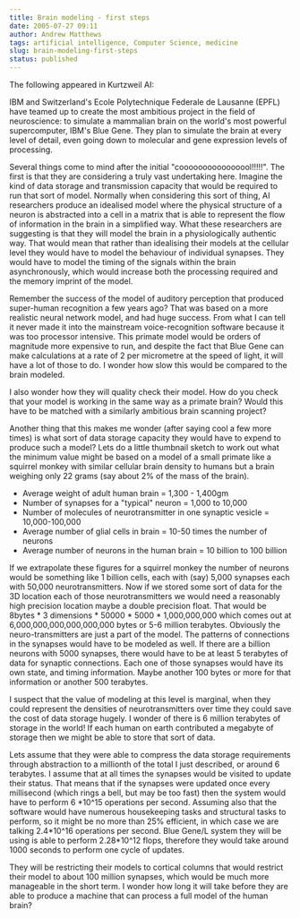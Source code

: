 ```yaml
---
title: Brain modeling - first steps
date: 2005-07-27 09:11
author: Andrew Matthews
tags: artificial intelligence, Computer Science, medicine
slug: brain-modeling-first-steps
status: published
---
```


The following appeared in Kurtzweil AI:

IBM and Switzerland's Ecole Polytechnique Federale de Lausanne (EPFL) have teamed up to create the most ambitious project in the field of neuroscience: to simulate a mammalian brain on the world's most powerful supercomputer, IBM's Blue Gene. They plan to simulate the brain at every level of detail, even going down to molecular and gene expression levels of processing.

Several things come to mind after the initial "coooooooooooooool!!!!!". The first is that they are considering a truly vast undertaking here. Imagine the kind of data storage and transmission capacity that would be required to run that sort of model. Normally when considering this sort of thing, AI researchers produce an idealised model where the physical structure of a neuron is abstracted into a cell in a matrix that is able to represent the flow of information in the brain in a simplified way. What these researchers are suggesting is that they will model the brain in a physiologically authentic way. That would mean that rather than idealising their models at the cellular level they would have to model the behaviour of individual synapses. They would have to model the timing of the signals within the brain asynchronously, which would increase both the processing required and the memory imprint of the model.

Remember the success of the model of auditory perception that produced super-human recognition a few years ago? That was based on a more realistic neural network model, and had huge success. From what I can tell it never made it into the mainstream voice-recognition software because it was too processor intensive. This primate model would be orders of magnitude more expensive to run, and despite the fact that Blue Gene can make calculations at a rate of 2 per micrometre at the speed of light, it will have a lot of those to do. I wonder how slow this would be compared to the brain modeled.

I also wonder how they will quality check their model. How do you check that your model is working in the same way as a primate brain? Would this have to be matched with a similarly ambitious brain scanning project?

Another thing that this makes me wonder (after saying cool a few more times) is what sort of data storage capacity they would have to expend to produce such a model? Lets do a little thumbnail sketch to work out what the minimum value might be based on a model of a small primate like a squirrel monkey with similar cellular brain density to humans but a brain weighing only 22 grams (say about 2% of the mass of the brain).

-   Average weight of adult human brain = 1,300 - 1,400gm
-   Number of synapses for a "typical" neuron = 1,000 to 10,000
-   Number of molecules of neurotransmitter in one synaptic vesicle = 10,000-100,000
-   Average number of glial cells in brain = 10-50 times the number of neurons
-   Average number of neurons in the human brain = 10 billion to 100 billion

If we extrapolate these figures for a squirrel monkey the number of neurons would be something like 1 billion cells, each with (say) 5,000 synapses each with 50,000 neurotransmitters. Now if we stored some sort of data for the 3D location each of those neurotransmitters we would need a reasonably high precision location maybe a double precision float. That would be 8bytes \* 3 dimensions \* 50000 \* 5000 \* 1,000,000,000 which comes out at 6,000,000,000,000,000,000 bytes or 5-6 million terabytes. Obviously the neuro-transmitters are just a part of the model. The patterns of connections in the synapses would have to be modeled as well. If there are a billion neurons with 5000 synapses, there would have to be at least 5 terabytes of data for synaptic connections. Each one of those synapses would have its own state, and timing information. Maybe another 100 bytes or more for that information or another 500 terabytes.

I suspect that the value of modeling at this level is marginal, when they could represent the densities of neurotransmitters over time they could save the cost of data storage hugely. I wonder of there is 6 million terabytes of storage in the world! If each human on earth contributed a megabyte of storage then we might be able to store that sort of data.

Lets assume that they were able to compress the data storage requirements through abstraction to a millionth of the total I just described, or around 6 terabytes. I assume that at all times the synapses would be visited to update their status. That means that if the synapses were updated once every millisecond (which rings a bell, but may be too fast) then the system would have to perform 6 \*10\^15 operations per second. Assuming also that the software would have numerous housekeeping tasks and structural tasks to perform, so it might be no more than 25% efficient, in which case we are talking 2.4\*10\^16 operations per second. Blue Gene/L system they will be using is able to perform 2.28\*10\^12 flops, therefore they would take around 1000 seconds to perform one cycle of updates.

They will be restricting their models to cortical columns that would restrict their model to about 100 million synapses, which would be much more manageable in the short term. I wonder how long it will take before they are able to produce a machine that can process a full model of the human brain?
